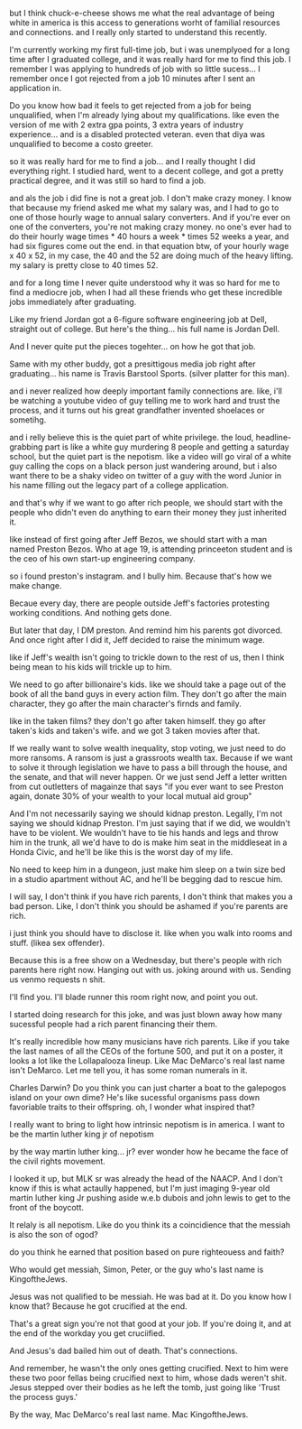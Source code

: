 but I think chuck-e-cheese shows me what the real advantage of being white in america is this access to generations worht of familial resources and connections. and I really only started to understand this recently.

I'm currently working my first full-time job, but i was unemplyoed for a long time after I graduated college, and it was really hard for me to find this job. I remember I was applying to hundreds of job with so little sucess... I remember once I got rejected from a job 10 minutes after I sent an application in.

Do you know how bad it feels to get rejected from a job for being unqualified, when I'm already lying about my qualifications. like even the version of me with 2 extra gpa points, 3 extra years of industry experience... and is a disabled protected veteran. even that diya was unqualified to become a costo greeter.

so it was really hard for me to find a job... and I really thought I did everything right. I studied hard, went to a decent college, and got a pretty practical degree, and it was still so hard to find a job. 

and als the job i did fine is not a great job. I don't make crazy money. I know that because my friend asked me what my salary was, and I had to go to one of those hourly wage to annual salary converters. And if you're ever on one of the converters, you're not making crazy money. no one's ever had to do their hourly wage times * 40 hours a week * times 52 weeks a year, and had six figures come out the end. in that equation btw, of your hourly wage x 40 x 52, in my case, the 40 and the 52 are doing much of the heavy lifting. my salary is pretty close to 40 times 52. 

and for a long time I never quite understood why it was so hard for me to find a mediocre job, when I had all these friends who get these incredible jobs immediately after graduating.

Like my friend Jordan got a 6-figure software engineering job at Dell, straight out of college. But here's the thing... his full name is Jordan Dell.

And I never quite put the pieces togehter... on how he got that job. 

Same with my other buddy, got a presittigous media job right after graduating... his name is Travis Barstool Sports. (silver platter for this man).

and i never realized how deeply important family connections are. like, i'll be watching a youtube video of guy telling me to work hard and trust the process, and it turns out his great grandfather invented shoelaces or sometihg.

and i relly believe this is the quiet part of white privilege. the loud, headline-grabbing part is like a white guy murdering 8 people and getting a saturday school, but the quiet part is the nepotism. like a video will go viral of a white guy calling the cops on a black person just wandering around, but i also want there to be a shaky video on twitter of a guy with the word Junior in his name filling out the legacy part of a college application.

and that's why if we want to go after rich people, we should start with the people who didn't even do anything to earn their money they just inherited it. 

like instead of first going after Jeff Bezos, we should start with a man named Preston Bezos. Who at age 19, is attending princeeton student and is the ceo of his own start-up engineering company.


so i found preston's instagram.  and I bully him. Because that's how we make change.

Becaue every day, there are people outside Jeff's factories protesting working conditions. And nothing gets done.

But later that day, I DM preston. And remind him his parents got divorced. And once right after I did it, Jeff decided to raise the minimum wage.

like if Jeff's wealth isn't going to trickle down to the rest of us, then I think being mean to his kids will trickle up to him.  

We need to go after billionaire's  kids. like we should take a page out of the book of all the band guys in every action film. They don't go after the main character, they go after the main character's firnds and family.

like in the taken films? they don't go after taken himself. they go after taken's kids and taken's wife. and we got 3 taken movies after that. 

If we really want to solve wealth inequality, stop voting, we just need to do more ransoms. A ransom is just a grassroots wealth tax. Because if we want to solve it through legislation we have to pass a bill through the house, and the senate, and that will never happen. Or we just send Jeff a letter written from cut outletters of magainze that says "if you ever want to see Preston again, donate 30% of your wealth to your local mutual aid group"

And I'm not necessarily saying we should kidnap preston. Legally, I'm not saying we should kidnap Preston. I'm just saying that if we did, we wouldn't have to be violent. We wouldn't have to tie his hands and legs and throw him in the trunk, all we'd have to do is make him seat in the middleseat in a Honda Civic, and he'll be like this is the worst day of my life.

No need to keep him in a dungeon, just make him sleep on a twin size bed in a studio apartment without AC, and he'll be begging dad to rescue him.

I will say, I don't think if you have rich parents, I don't think that makes you a bad person. Like, I don't think you should be ashamed if you're parents are rich.

i just think you should have to disclose it. like when you walk into rooms and stuff. (likea  sex offender).

Because this is a free show on a Wednesday, but there's people with rich parents here right now. Hanging out with us. joking around with us. Sending us venmo requests n shit.

I'll find you. I'll blade runner this room right now, and point you out. 

I started doing research for this joke, and was just blown away how many sucessful people had a rich parent financing their them.

It's really incredible how many musicians have rich parents. Like if you take the last names of all the CEOs of the fortune 500, and put it on a poster, it looks a lot like the Lollapalooza lineup. Like Mac DeMarco's real last name isn't DeMarco. Let me tell you, it has some roman numerals in it. 

Charles Darwin? Do you think you can just charter a boat to the galepogos island on your own dime? He's like sucessful organisms pass down favoriable traits to their offspring. oh, I wonder what inspired that?

I really want to bring to light how intrinsic nepotism is in america. I want to be the martin luther king jr of nepotism

by the way martin luther king... jr? ever wonder how he became the face of the civil rights movement.

I looked it up, but MLK sr was already the head of the NAACP. And I don't know if this is what actaully happened, but I'm just imaging 9-year old martin luther king Jr pushing aside w.e.b dubois and john lewis to get to the front of the boycott.

It relaly is all nepotism. Like do you think its a coincidience that the messiah is also the son of ogod?

do you think he earned that position based on pure righteouess and faith?

Who would get messiah, Simon, Peter, or the guy who's last name is KingoftheJews.

Jesus was not qualified to be messiah. He was bad at it. Do you know how I know that? Because he got crucified at the end.

That's a great sign you're not that good at your job. If you're doing it, and at the end of the workday you get cruciified.

And Jesus's dad bailed him out of death. That's connections. 

And remember, he wasn't the only ones getting crucified. Next to him were these two poor fellas being crucified next to him, whose dads weren't shit. Jesus stepped over their bodies as he left the tomb, just going like 'Trust the process guys.'

By the way, Mac DeMarco's real last name. Mac KingoftheJews.   
